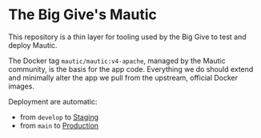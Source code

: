 # The Big Give's Mautic

This repository is a thin layer for tooling used by the Big Give to
test and deploy Mautic.

The Docker tag `mautic/mautic:v4-apache`, managed by the Mautic community,
is the basis for the app code. Everything we do should extend and
minimally alter the app we pull from the upstream, official Docker images.

Deployment are automatic:
* from `develop` to [Staging](https://mautic-staging.thebiggivetest.org.uk)
* from `main` to [Production](https://mautic-production.thebiggive.org.uk)
